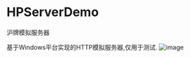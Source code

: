 # HPServerDemo
沪牌模拟服务器


基于Windows平台实现的HTTP模拟服务器,仅用于测试.
![image](https://github.com/thinkSJ/HPServerDemo/blob/main/test1.png)
